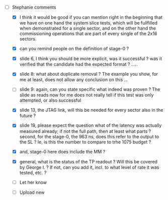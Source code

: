 - [ ] Stephanie comments
  - [x] I think it would be good if you can mention right in the beginning that we have on one hand the system slice tests, which will be fullfilled when demonstrated for a single sector, and on the other hand the commissioning operations that are part of every single of the 2x16 sectors.
  - [x] can you remind people on the definition of stage-0 ?
  - [x] slide 6, I think you should be more explicit, was it successful ? was it verified that the candidate had the expected format ? .....
  - [x] slide 8: what about duplicate removal ? The example you show, for me at least, does not allow any conclusion on this ...
  - [ ] slide 9: again, can you state specific what indeed was proven ? The slide as reads now for me does not really tell if this test was only attempted, or also successful
  - [x] slide 13, the JTAG link, will this be needed for every sector also in the future ?
  - [x] slide 19, please expect the question what of the latency was actually measured already; if not the full path, then at least what parts ?  second, for the stage-0, the 963 ns, does this refer to the output to the SL ? Ie, is this the number to compare to trhe 1075 budget ?
  - [x] and, stage-0 here does include the MM ?
  - [x] general, what is the status of the TP readout ? Will this be covered by George I. ? If not, can you add it, incl. to what level of rate it was tested, etc. ?
  - [ ] Let her know
  - [ ] Upload new
  
